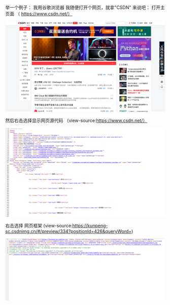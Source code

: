 举一个例子： 
 我用谷歌浏览器
 我随便打开个网页，就拿"CSDN" 来说吧：
 打开主页面 （ https://www.csdn.net/）
 
 ![](https://github.com/linbearababy/phthon-deep-/blob/master/catagory/python%20%E7%88%AC%E8%99%AB/pictures/%E5%B1%8F%E5%B9%95%E5%BF%AB%E7%85%A7%202019-06-03%2013.38.41.png)
 
 然后右击选择显示网页源代码 （view-source:https://www.csdn.net/）
 
![]( https://github.com/linbearababy/phthon-deep-/blob/master/catagory/python%20%E7%88%AC%E8%99%AB/pictures/%E5%B1%8F%E5%B9%95%E5%BF%AB%E7%85%A7%202019-06-03%2013.38.05.png)


 右击选择
网页框架
(view-source:https://kunpeng-sc.csdnimg.cn/#/preview/334?positionId=426&queryWord=)
 
 ![](https://github.com/linbearababy/phthon-deep-/blob/master/catagory/python%20%E7%88%AC%E8%99%AB/pictures/%E5%B1%8F%E5%B9%95%E5%BF%AB%E7%85%A7%202019-06-03%2013.37.31.png)
